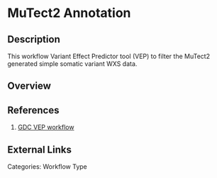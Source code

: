 # MuTect2 Annotation #

## Description ##
This workflow Variant Effect Predictor tool (VEP) to filter the MuTect2 generated simple somatic variant WXS data.

## Overview ##

## References ##
1. [GDC VEP workflow](https://github.com/nci-gdc/vep-cwl)

## External Links ##

Categories: Workflow Type


